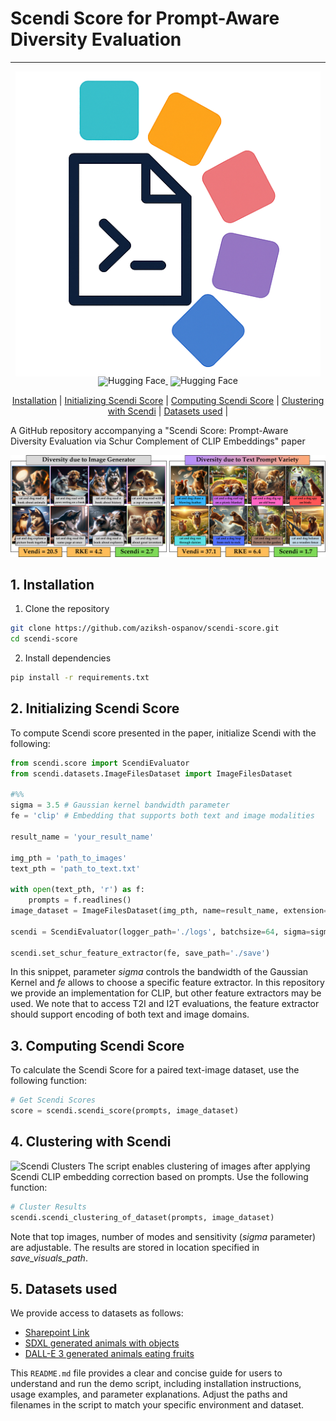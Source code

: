# Scendi Score for Prompt-Aware Diversity Evaluation

<hr>
<div align="center" style="line-height: 1;">
  <a href="https://aziksh-ospanov.github.io/Scendi/" target="_blank" style="margin: 2px;">
    <img alt="Homepage" src="/images/logo.svg" style="display: inline-block; vertical-align: middle;"/>
  </a>
  <a href="https://huggingface.co/datasets/aziksh/animals_with_objects_sdxl" target="_blank" style="margin: 2px;">
    <img alt="Hugging Face" src="/images/hf_logo_1" style="display: inline-block; vertical-align: middle;"/>
  </a>
  <a href="https://huggingface.co/datasets/aziksh/animals_with_fruits_dalle3" target="_blank" style="margin: 2px;">
    <img alt="Hugging Face" src="/images/hf_logo_2" style="display: inline-block; vertical-align: middle;"/>
  </a>
</div>

<p align="center">
  <a href="#1-installation">Installation</a> |
  <a href="#2-initialize-scendi">Initializing Scendi Score</a> |
  <a href="#3-compute-scendi">Computing Scendi Score</a> |
  <a href="#4-cluster-scendi">Clustering with Scendi</a> |
  <a href="#5-datasets">Datasets used</a> |
</p>


A GitHub repository accompanying a "Scendi Score: Prompt-Aware Diversity Evaluation via Schur Complement of CLIP Embeddings" paper

![Scendi Score](images/intro_image.png)

## 1. Installation
1. Clone the repository
```sh
git clone https://github.com/aziksh-ospanov/scendi-score.git
cd scendi-score
```
2. Install dependencies
```sh
pip install -r requirements.txt
```

## 2. Initializing Scendi Score
To compute Scendi score presented in the paper, initialize Scendi with the following:
```python
from scendi.score import ScendiEvaluator
from scendi.datasets.ImageFilesDataset import ImageFilesDataset

#%%
sigma = 3.5 # Gaussian kernel bandwidth parameter
fe = 'clip' # Embedding that supports both text and image modalities 

result_name = 'your_result_name'

img_pth = 'path_to_images'
text_pth = 'path_to_text.txt'

with open(text_pth, 'r') as f:
    prompts = f.readlines()
image_dataset = ImageFilesDataset(img_pth, name=result_name, extension='png')

scendi = ScendiEvaluator(logger_path='./logs', batchsize=64, sigma=sigma, num_samples=num_samples, result_name=result_name, rff_dim=2500, save_visuals_path=f'visuals_{result_name}')

scendi.set_schur_feature_extractor(fe, save_path='./save')  
```
In this snippet, parameter _sigma_ controls the bandwidth of the Gaussian Kernel and _fe_ allows to choose a specific feature extractor. In this repository we provide an implementation for CLIP, but other feature extractors may be used. We note that to access T2I and I2T evaluations, the feature extractor should support encoding of both text and image domains. 

## 3. Computing Scendi Score
To calculate the Scendi Score for a paired text-image dataset, use the following function:
```python
# Get Scendi Scores
score = scendi.scendi_score(prompts, image_dataset)
```

## 4. Clustering with Scendi
![Scendi Clusters](images/clip_clustering.png)
The script enables clustering of images after applying Scendi CLIP embedding correction based on prompts. Use the following function:
```python
# Cluster Results
scendi.scendi_clustering_of_dataset(prompts, image_dataset)
```
Note that top images, number of modes and sensitivity (_sigma_ parameter) are adjustable. The results are stored in location specified in _save_visuals_path_.

## 5. Datasets used
We provide access to datasets as follows:
- [Sharepoint Link](https://mycuhk-my.sharepoint.com/:f:/g/personal/1155133928_link_cuhk_edu_hk/EqRyXvuRjURIltCtoVK1T7kBWvKXasvbhxOyg7qCFZwQgg?e=L751H5)
- [SDXL generated animals with objects](https://huggingface.co/datasets/aziksh/animals_with_objects_sdxl)
- [DALL-E 3 generated animals eating fruits](https://huggingface.co/datasets/aziksh/animals_with_fruits_dalle3)


This `README.md` file provides a clear and concise guide for users to understand and run the demo script, including installation instructions, usage examples, and parameter explanations. Adjust the paths and filenames in the script to match your specific environment and dataset.












